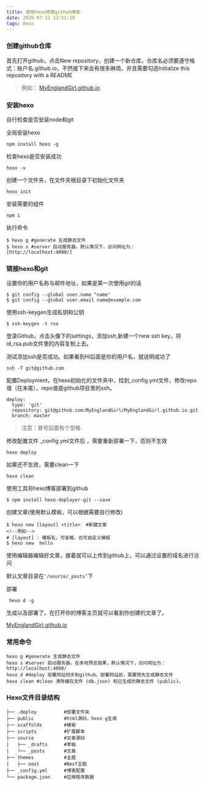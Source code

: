 ```yaml
---
title: 使用hexo搭建github博客
date: 2020-07-12 12:51:18
tags: Hexo
---
```


### 创建github仓库

首先打开github，点击New repository，创建一个新仓库，仓库名必须要遵守格式：账户名.github.io，不然接下来会有很多麻烦。并且需要勾选Initialize this repository with a README

> 例如： [MyEnglandGirl.github.io](https://github.com/MyEnglandGirl/MyEnglandGirl.github.io) 

### 安装hexo

自行检查是否安装node和git

全局安装hexo

```
npm install hexo -g
```

检查hexo是否安装成功

```
hexo -v
```

创建一个文件夹，在文件夹根目录下初始化文件夹

```
hexo init
```

安装需要的组件

```·
npm i 
```

执行命令

```
$ hexo g #generate 生成静态文件
$ hexo s #server 启动服务器。默认情况下，访问网址为： [http://localhost:4000/]
```

### 链接hexo和git

 设置你的用户名称与邮件地址，如果是第一次使用git的话 

```
$ git config --global user.name "name"
$ git config --global user.email name@example.com
```

 使用ssh-keygen生成私钥和公钥 

```
$ ssh-keygen -t rsa
```

 登录Github，点击头像下的settings，添加ssh,新建一个new ssh key，将id_rsa.pub文件里的内容复制上去。 

测试添加ssh是否成功。如果看到Hi后面是你的用户名，就说明成功了 

```
ssh -T git@github.com
```

 配置Deployment，在hexo初始化的文件夹中，找到_config.yml文件，修改repo值（在末尾），repo值是github项目里的ssh。 

```
deploy:
  type: 'git'
  repository: git@github.com:MyEnglandGirl/MyEnglandGirl.github.io.git
  branch: master
```

> 注意：冒号后面有个空格

修改配置文件 _config.yml文件后 ，需要重新部署一下，否则不生效

```
hexo deploy
```

如果还不生效，需要clean一下

```
hexo clean
```

使用工具将hexo博客部署到github

```
$ npm install hexo-deployer-git --save
```

创建文章(使用默认模板，可以根据需要自行修改)

```
$ hexo new [layout] <title>  #新建文章
<!--例如-->
# [layout] : 模板名，可省略，也可自定义模板
$ hexo new  hello
```

使用编辑器编辑好文章，接着就可以上传到github上，可以通过设置的域名进行访问

默认文章目录在` ‘/source/_posts’ `下

部署

```
 hexo d -g
```

 生成以及部署了。在打开你的博客主页就可以看到你创建的文章了。 

[MyEnglandGirl.github.io](https://github.com/MyEnglandGirl/MyEnglandGirl.github.io) 

### 常用命令

```
hexo g #generate 生成静态文件
hexo s #server 启动服务器。在本地预览效果，默认情况下，访问网址为： http://localhost:4000/
hexo d #deploy 部署网站同步到github。部署网站前，需要预先生成静态文件
hexo clean #clean 清除缓存文件 (db.json) 和已生成的静态文件 (public)。
```

### Hexo文件目录结构

```
├── .deploy          #部署文件夹
├── public           #html源码，hexo g生成
├── scaffolds        #模板
├── scripts          #扩展脚本
├── source           #文章源码
|   ├── _drafts      #草稿
|   └── _posts       #文章
├── themes           #主题
|   ├── next         #NexT主题
├── _config.yml      #博客配置
└── package.json     #应用程序数据
```

